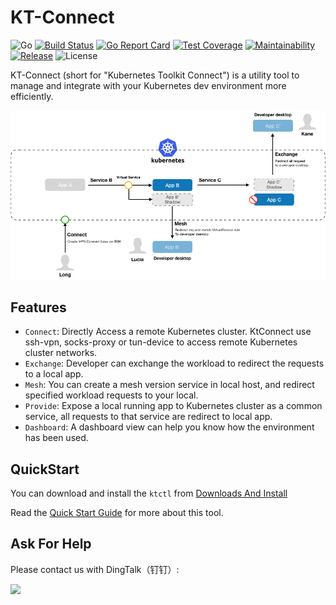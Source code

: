 KT-Connect
===========

![Go](https://github.com/alibaba/kt-connect/workflows/Go/badge.svg)
[![Build Status](https://travis-ci.org/alibaba/kt-connect.svg?branch=master)](https://travis-ci.org/alibaba/kt-connect)
[![Go Report Card](https://goreportcard.com/badge/github.com/alibaba/kt-connect)](https://goreportcard.com/report/github.com/alibaba/kt-connect)
[![Test Coverage](https://api.codeclimate.com/v1/badges/eb13b3946784bd7c67cc/test_coverage)](https://codeclimate.com/github/alibaba/kt-connect/test_coverage)
[![Maintainability](https://api.codeclimate.com/v1/badges/eb13b3946784bd7c67cc/maintainability)](https://codeclimate.com/github/alibaba/kt-connect/maintainability)
[![Release](https://img.shields.io/github/release/alibaba/kt-connect.svg?style=flat-square)](https://img.shields.io/github/release/alibaba/kt-connect.svg?style=flat-square)
![License](https://img.shields.io/github/license/alibaba/kt-connect.svg)

KT-Connect (short for "Kubernetes Toolkit Connect") is a utility tool to
manage and integrate with your Kubernetes dev environment more efficiently.

![Arch](./docs/media/arch.png)

## Features

* `Connect`: Directly Access a remote Kubernetes cluster. KtConnect use ssh-vpn, socks-proxy or tun-device to access remote Kubernetes cluster networks.
* `Exchange`: Developer can exchange the workload to redirect the requests to a local app.
* `Mesh`: You can create a mesh version service in local host, and redirect specified workload requests to your local.
* `Provide`: Expose a local running app to Kubernetes cluster as a common service, all requests to that service are redirect to local app.
* `Dashboard`: A dashboard view can help you know how the environment has been used.

## QuickStart

You can download and install the `ktctl` from [Downloads And Install](docs/en-us/downloads.md)

Read the [Quick Start Guide](docs/en-us/quickstart.md) for more about this tool.

## Ask For Help

Please contact us with DingTalk（钉钉）:

<img src="https://raw.githubusercontent.com/alibaba/kt-connect/master/docs/media/dingtalk.png" width="50%"></img>

